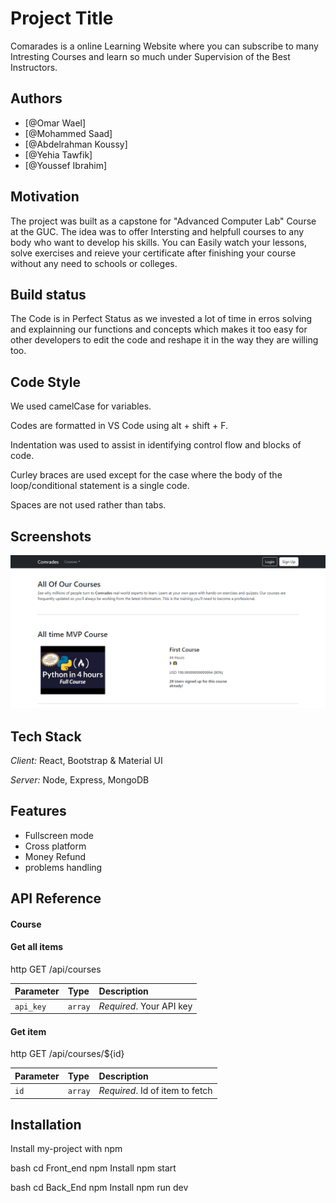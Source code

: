 # Project Title

Comarades is a online Learning Website where you can subscribe to many Intresting Courses and learn so much under Supervision of the Best Instructors. 


## Authors

- [@Omar Wael]
- [@Mohammed Saad]
- [@Abdelrahman Koussy]
- [@Yehia Tawfik]
- [@Youssef Ibrahim]


## Motivation

The project was built as a capstone for "Advanced Computer Lab" Course at the GUC.
The idea was to offer Intersting and helpfull courses to any body who want to develop his skills.
You can Easily watch your lessons, solve exercises and reieve your certificate after finishing your course without any need to schools or colleges.  

## Build status

The Code is in Perfect Status as we invested a lot of time in erros solving and explainning our functions and concepts which makes
 it too easy for other developers to edit 
 the code and reshape it in the way they are willing too.



## Code Style
We used camelCase for variables.

Codes are formatted in VS Code using alt + shift + F.

Indentation was used to assist in identifying control flow and blocks of code.

Curley braces are used except for the case where the body of the loop/conditional statement is a single code.

Spaces are not used rather than tabs.


## Screenshots

![Alt AllCourses](https://github.com/Advanced-Computer-Lab-2022/Comrades/blob/main/allcourses.PNG)



## Tech Stack

*Client:* React, Bootstrap & Material UI

*Server:* Node, Express, MongoDB


## Features

- Fullscreen mode
- Cross platform
- Money Refund 
- problems handling
  


## API Reference


#### Course


#### Get all items

http
  GET /api/courses


| Parameter | Type     | Description                |
| :-------- | :------- | :------------------------- |
| `api_key` | `array` | *Required*. Your API key |

#### Get item

http
  GET /api/courses/${id}


| Parameter | Type     | Description                       |
| :-------- | :------- | :-------------------------------- |
| `id`      | `array` | *Required*. Id of item to fetch |



## Installation

Install my-project with npm

bash
  cd Front_end
  npm Install
  npm start


bash
  cd Back_End
  npm Install
  npm run dev

    
